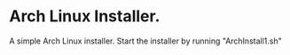 # Arch Linux Installer.

A simple Arch Linux installer. Start the installer by running "ArchInstall1.sh"